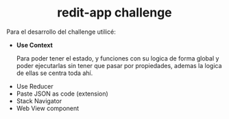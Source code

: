 <h1 align="center">redit-app challenge</h1>
<p>Para el desarrollo del challenge utilicé: </p>
<ul>
  <li>
    <strong>Use Context</strong>
    <p>Para poder tener el estado, y funciones con su logica de forma global y poder ejecutarlas sin tener que pasar por propiedades, ademas la logica de ellas se centra toda ahí.</p>
  </li>
  <li>Use Reducer</li>
  <li>Paste JSON as code (extension)</li>
  <li>Stack Navigator</li>
  <li>Web View component</li>
</ul>

